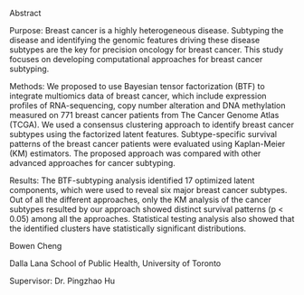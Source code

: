 Abstract

Purpose: Breast cancer is a highly heterogeneous disease. Subtyping the disease and identifying the genomic features driving these disease subtypes are the key for precision oncology for breast cancer. This study focuses on developing computational approaches for breast cancer subtyping. 

Methods: We proposed to use Bayesian tensor factorization (BTF) to integrate multiomics data of breast cancer, which include expression profiles of RNA-sequencing, copy number alteration and DNA methylation measured on 771 breast cancer patients from The Cancer Genome Atlas (TCGA). We used a consensus clustering approach to identify breast cancer subtypes using the factorized latent features. Subtype-specific survival patterns of the breast cancer patients were evaluated using Kaplan-Meier (KM) estimators. The proposed approach was compared with other advanced approaches for cancer subtyping. 

Results: The BTF-subtyping analysis identified 17 optimized latent components, which were used to reveal six major breast cancer subtypes. Out of all the different approaches, only the KM analysis of the cancer subtypes resulted by our approach showed distinct survival patterns (p < 0.05) among all the approaches. Statistical testing analysis also showed that the identified clusters have statistically significant distributions. 

Bowen Cheng 

Dalla Lana School of Public Health, University of Toronto

Supervisor: Dr. Pingzhao Hu
